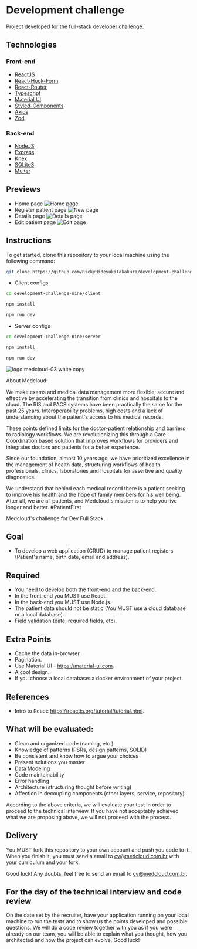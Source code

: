 # Development challenge

Project developed for the full-stack developer challenge.

## Technologies

### Front-end

- [ReactJS](https://react.dev/)
- [React-Hook-Form](https://react-hook-form.com/)
- [React-Router](https://reactrouter.com/en/main)
- [Typescript](https://www.typescriptlang.org/)
- [Material UI](https://mui.com/material-ui/)
- [Styled-Components](https://styled-components.com/)
- [Axios](https://axios-http.com/)
- [Zod](https://zod.dev/)

### Back-end

- [NodeJS](https://nodejs.org/en)
- [Express](https://expressjs.com/pt-br/)
- [Knex](https://knexjs.org/)
- [SQLite3](https://www.sqlite.org/index.html)
- [Multer](https://www.npmjs.com/package/multer)

## Previews

- Home page
  ![Home page](./assets/home.png)
- Register patient page
  ![New page](./assets/register-patient.png)
- Details page
  ![Details page](./assets/details.png)
- Edit patient page
  ![Edit page](./assets//edit-patient.png)

## Instructions

To get started, clone this repository to your local machine using the following command:

```bash
git clone https://github.com/RickyHideyukiTakakura/development-challenge-nine.git
```

- Client configs

```bash
cd development-challenge-nine/client

npm install

npm run dev
```

- Server configs

```bash
cd development-challenge-nine/server

npm install

npm run dev
```

![logo medcloud-03 white copy](https://user-images.githubusercontent.com/46347123/158176045-de9fefb0-35e2-4515-83ff-c132608aa870.png)

About Medcloud:

We make exams and medical data management more flexible, secure and effective by accelerating the transition from clinics and hospitals to the cloud.
The RIS and PACS systems have been practically the same for the past 25 years. Interoperability problems, high costs and a lack of understanding about the patient's access to his medical records.

These points defined limits for the doctor-patient relationship and barriers to radiology workflows. We are revolutionizing this through a Care Coordination based solution that improves workflows for providers and integrates doctors and patients for a better experience.

Since our foundation, almost 10 years ago, we have prioritized excellence in the management of health data, structuring workflows of health professionals, clinics, laboratories and hospitals for assertive and quality diagnostics.

We understand that behind each medical record there is a patient seeking to improve his health and the hope of family members for his well being. After all, we are all patients, and Medcloud's mission is to help you live longer and better. #PatientFirst

Medcloud's challenge for Dev Full Stack.

## Goal

- To develop a web application (CRUD) to manage patient registers (Patient's name, birth date, email and address).

## Required

- You need to develop both the front-end and the back-end.
- In the front-end you MUST use React.
- In the back-end you MUST use Node.js.
- The patient data should not be static (You MUST use a cloud database or a local database).
- Field validation (date, required fields, etc).

## Extra Points

- Cache the data in-browser.
- Pagination.
- Use Material UI - https://material-ui.com.
- A cool design.
- If you choose a local database: a docker environment of your project.

## References

- Intro to React: https://reactjs.org/tutorial/tutorial.html.

## What will be evaluated:

- Clean and organized code (naming, etc.)
- Knowledge of patterns (PSRs, design patterns, SOLID)
- Be consistent and know how to argue your choices
- Present solutions you master
- Data Modeling
- Code maintainability
- Error handling
- Architecture (structuring thought before writing)
- Affection in decoupling components (other layers, service, repository)

According to the above criteria, we will evaluate your test in order to proceed to the technical interview. If you have not acceptably achieved what we are proposing above, we will not proceed with the process.

## Delivery

You MUST fork this repository to your own account and push you code to it.
When you finish it, you must send a email to cv@medcloud.com.br with your curriculum and your fork.

Good luck! Any doubts, feel free to send an email to cv@medcloud.com.br.

## For the day of the technical interview and code review

On the date set by the recruiter, have your application running on your local machine to run the tests and to show us the points developed and possible questions. We will do a code review together with you as if you were already on our team, you will be able to explain what you thought, how you architected and how the project can evolve. Good luck!
